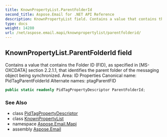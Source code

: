 ```yaml
---
title: KnownPropertyList.ParentFolderId
second_title: Aspose.Email for .NET API Reference
description: KnownPropertyList field. Contains a value that contains the Folder ID FID as specified in MSOXCDATA section 2.2.1.1 that identifies the parent folder of the messaging object being synchronized. Area ID Properties Canonical name PidTagParentFolderId Alternate names ptagParentFID
type: docs
weight: 14280
url: /net/aspose.email.mapi/knownpropertylist/parentfolderid/
---
```

## KnownPropertyList.ParentFolderId field

Contains a value that contains the Folder ID (FID), as specified in [MS-OXCDATA] section 2.2.1.1, that identifies the parent folder of the messaging object being synchronized. Area: ID Properties Canonical name: PidTagParentFolderId Alternate names: ptagParentFID

```csharp
public static readonly PidTagPropertyDescriptor ParentFolderId;
```

### See Also

* class [PidTagPropertyDescriptor](../../pidtagpropertydescriptor/)
* class [KnownPropertyList](../)
* namespace [Aspose.Email.Mapi](../../knownpropertylist/)
* assembly [Aspose.Email](../../../)


